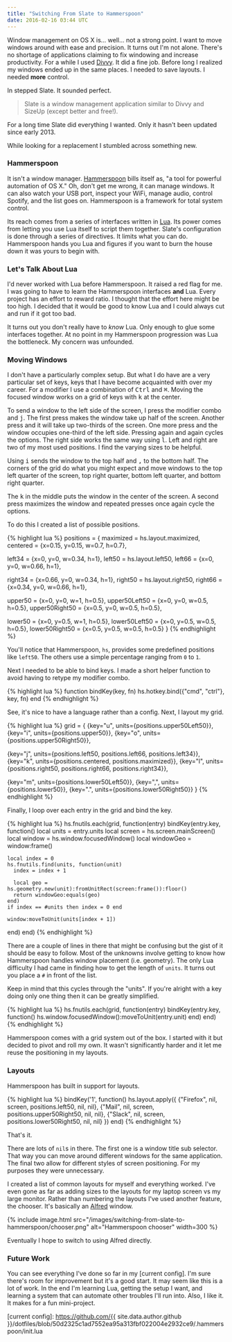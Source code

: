 ```yaml
---
title: "Switching From Slate to Hammerspoon"
date: 2016-02-16 03:44 UTC
---
```


Window management on OS X is... well... not a strong point.
I want to move windows around with ease and precision.
It turns out I'm not alone.
There's no shortage of applications claiming to fix windowing and increase productivity.
For a while I used [Divvy].
It did a fine job.
Before long I realized my windows ended up in the same places.
I needed to save layouts.
I needed **more** control.

In stepped Slate.
It sounded perfect.

> Slate is a window management application similar to Divvy and SizeUp (except better and free!).

For a long time Slate did everything I wanted.
Only it hasn't been updated since early 2013.

While looking for a replacement I stumbled across something new.

<!--more-->

### Hammerspoon

It isn't a window manager.
[Hammerspoon] bills itself as, "a tool for powerful automation of OS X."
Oh, don't get me wrong, it can manage windows.
It can also watch your USB port, inspect your WiFi, manage audio, control Spotify, and the list goes on.
Hammerspoon is a framework for total system control.

Its reach comes from a series of interfaces written in [Lua].
Its power comes from letting you use Lua itself to script them together.
Slate's configuration is done through a series of directives.
It limits what you can do.
Hammerspoon hands you Lua and figures if you want to burn the house down it was yours to begin with.

### Let's Talk About Lua

I'd never worked with Lua before Hammerspoon.
It raised a red flag for me.
I was going to have to learn the Hammerspoon interfaces **and** Lua.
Every project has an effort to reward ratio.
I thought that the effort here might be too high.
I decided that it would be good to know Lua and I could always cut and run if it got too bad.

It turns out you don't really have to *know* Lua.
Only enough to glue some interfaces together.
At no point in my Hammerspoon progression was Lua the bottleneck.
My concern was unfounded.

### Moving Windows

I don't have a particularly complex setup.
But what I do have are a very particular set of keys, keys that I have become acquainted with over my career.
For a modifier I use a combination of <kbd>Ctrl</kbd> and <kbd>&#8984;</kbd>.
Moving the focused window works on a grid of keys with <kbd>k</kbd> at the center.

To send a window to the left side of the screen, I press the modifier combo and <kbd>j</kbd>.
The first press makes the window take up half of the screen.
Another press and it will take up two-thirds of the screen.
One more press and the window occupies one-third of the left side.
Pressing again and again cycles the options.
The right side works the same way using <kbd>l</kbd>.
Left and right are two of my most used positions.
I find the varying sizes to be helpful.

Using <kbd>i</kbd> sends the window to the top half and <kbd>,</kbd> to the bottom half.
The corners of the grid do what you might expect and move windows to the top left quarter of the screen, top right quarter, bottom left quarter, and bottom right quarter.

The <kbd>k</kbd> in the middle puts the window in the center of the screen.
A second press maximizes the window and repeated presses once again cycle the options.

To do this I created a list of possible positions.

{% highlight lua %}
positions = {
  maximized = hs.layout.maximized,
  centered = {x=0.15, y=0.15, w=0.7, h=0.7},

  left34 = {x=0, y=0, w=0.34, h=1},
  left50 = hs.layout.left50,
  left66 = {x=0, y=0, w=0.66, h=1},

  right34 = {x=0.66, y=0, w=0.34, h=1},
  right50 = hs.layout.right50,
  right66 = {x=0.34, y=0, w=0.66, h=1},

  upper50 = {x=0, y=0, w=1, h=0.5},
  upper50Left50 = {x=0, y=0, w=0.5, h=0.5},
  upper50Right50 = {x=0.5, y=0, w=0.5, h=0.5},

  lower50 = {x=0, y=0.5, w=1, h=0.5},
  lower50Left50 = {x=0, y=0.5, w=0.5, h=0.5},
  lower50Right50 = {x=0.5, y=0.5, w=0.5, h=0.5}
}
{% endhighlight %}

You'll notice that Hammerspoon, `hs`, provides some predefined positions like `left50`.
The others use a simple percentage ranging from `0` to `1`.

Next I needed to be able to bind keys.
I made a short helper function to avoid having to retype my modifier combo.

{% highlight lua %}
function bindKey(key, fn)
  hs.hotkey.bind({"cmd", "ctrl"}, key, fn)
end
{% endhighlight %}

See, it's nice to have a language rather than a config.
Next, I layout my grid.

{% highlight lua %}
grid = {
  {key="u", units={positions.upper50Left50}},
  {key="i", units={positions.upper50}},
  {key="o", units={positions.upper50Right50}},

  {key="j", units={positions.left50, positions.left66, positions.left34}},
  {key="k", units={positions.centered, positions.maximized}},
  {key="l", units={positions.right50, positions.right66, positions.right34}},

  {key="m", units={positions.lower50Left50}},
  {key=",", units={positions.lower50}},
  {key=".", units={positions.lower50Right50}}
}
{% endhighlight %}

Finally, I loop over each entry in the grid and bind the key.

{% highlight lua %}
hs.fnutils.each(grid, function(entry)
  bindKey(entry.key, function()
    local units = entry.units
    local screen = hs.screen.mainScreen()
    local window = hs.window.focusedWindow()
    local windowGeo = window:frame()

    local index = 0
    hs.fnutils.find(units, function(unit)
      index = index + 1

      local geo = hs.geometry.new(unit):fromUnitRect(screen:frame()):floor()
      return windowGeo:equals(geo)
    end)
    if index == #units then index = 0 end

    window:moveToUnit(units[index + 1])
  end)
end)
{% endhighlight %}

There are a couple of lines in there that might be confusing but the gist of it should be easy to follow.
Most of the unknowns involve getting to know how Hammerspoon handles window placement (i.e. geometry).
The only Lua difficulty I had came in finding how to get the length of `units`.
It turns out you place a `#` in front of the list.

Keep in mind that this cycles through the "units".
If you're alright with a key doing only one thing then it can be greatly simplified.

{% highlight lua %}
hs.fnutils.each(grid, function(entry)
  bindKey(entry.key, function()
    hs.window.focusedWindow():moveToUnit(entry.unit)
  end)
end)
{% endhighlight %}

Hammerspoon comes with a grid system out of the box.
I started with it but decided to pivot and roll my own.
It wasn't significantly harder and it let me reuse the positioning in my layouts.

### Layouts

Hammerspoon has built in support for layouts.

{% highlight lua %}
bindKey('1', function()
  hs.layout.apply({
    {"Firefox", nil, screen, positions.left50,         nil, nil},
    {"Mail",    nil, screen, positions.upper50Right50, nil, nil},
    {"Slack",   nil, screen, positions.lower50Right50, nil, nil}
  })
end)
{% endhighlight %}

That's it.

There are lots of `nil`s in there.
The first one is a window title sub selector.
That way you can move around different windows for the same application.
The final two allow for different styles of screen positioning.
For my purposes they were unnecessary.

I created a list of common layouts for myself and everything worked.
I've even gone as far as adding sizes to the layouts for my laptop screen vs my large monitor.
Rather than numbering the layouts I've used another feature, the chooser.
It's basically an [Alfred] window.

{% include image.html src="/images/switching-from-slate-to-hammerspoon/chooser.png" alt="Hammerspoon chooser" width=300 %}

Eventually I hope to switch to using Alfred directly.

### Future Work

You can see everything I've done so far in my [current config].
I'm sure there's room for improvement but it's a good start.
It may seem like this is a lot of work.
In the end I'm learning Lua, getting the setup I want, and learning a system that can automate other troubles I'll run into.
Also, I like it.
It makes for a fun mini-project.

[Divvy]: http://mizage.com/divvy/
[Slate]: https://github.com/jigish/slate
[Hammerspoon]: http://www.hammerspoon.org/
[Lua]: http://www.lua.org/
[Alfred]: https://www.alfredapp.com/
[current config]: https://github.com/{{ site.data.author.github }}/dotfiles/blob/50d2325c1ad7552ea95a313fbf022004e2932ce9/.hammerspoon/init.lua
